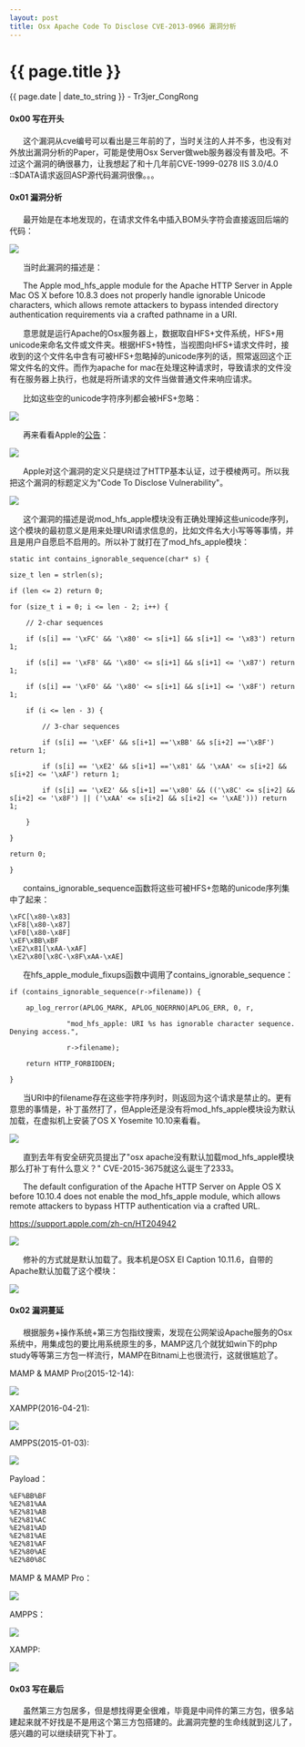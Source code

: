```yaml
---
layout: post
title: Osx Apache Code To Disclose CVE-2013-0966 漏洞分析
---
```


{{ page.title }}
================
<p class="date">{{ page.date | date_to_string }} - Tr3jer_CongRong</p>

#### 0x00 写在开头

&nbsp;&nbsp;&nbsp;&nbsp;&nbsp;&nbsp;这个漏洞从cve编号可以看出是三年前的了，当时关注的人并不多，也没有对外放出漏洞分析的Paper，可能是使用Osx Server做web服务器没有普及吧。不过这个漏洞的确很暴力，让我想起了和十几年前CVE-1999-0278 IIS 3.0/4.0 ::$DATA请求返回ASP源代码漏洞很像。。。

#### 0x01 漏洞分析

&nbsp;&nbsp;&nbsp;&nbsp;&nbsp;&nbsp;最开始是在本地发现的，在请求文件名中插入BOM头字符会直接返回后端的代码：

<img src="https://blog-1252048719.cos.ap-shanghai.myqcloud.com/03235511c2a5182171f420e55a9eef04fdd2ad02.png">

&nbsp;&nbsp;&nbsp;&nbsp;&nbsp;&nbsp;当时此漏洞的描述是：

&nbsp;&nbsp;&nbsp;&nbsp;&nbsp;&nbsp;The Apple mod_hfs_apple module for the Apache HTTP Server in Apple Mac OS X before 10.8.3 does not properly handle ignorable Unicode characters, which allows remote attackers to bypass intended directory authentication requirements via a crafted pathname in a URI.

&nbsp;&nbsp;&nbsp;&nbsp;&nbsp;&nbsp;意思就是运行Apache的Osx服务器上，数据取自HFS+文件系统，HFS+用unicode来命名文件或文件夹。根据HFS+特性，当视图向HFS+请求文件时，接收到的这个文件名中含有可被HFS+忽略掉的unicode序列的话，照常返回这个正常文件名的文件。而作为apache for mac在处理这种请求时，导致请求的文件没有在服务器上执行，也就是将所请求的文件当做普通文件来响应请求。

&nbsp;&nbsp;&nbsp;&nbsp;&nbsp;&nbsp;比如这些空的unicode字符序列都会被HFS+忽略：

<img src="https://blog-1252048719.cos.ap-shanghai.myqcloud.com/03235042f97be2f10da2075940c99257a272074d.png">

&nbsp;&nbsp;&nbsp;&nbsp;&nbsp;&nbsp;再来看看Apple的[公告](https://support.apple.com/zh-cn/HT202694)：

<img src="https://blog-1252048719.cos.ap-shanghai.myqcloud.com/4fe.png">

&nbsp;&nbsp;&nbsp;&nbsp;&nbsp;&nbsp;Apple对这个漏洞的定义只是绕过了HTTP基本认证，过于模棱两可。所以我把这个漏洞的标题定义为"Code To Disclose Vulnerability"。

<img src="https://blog-1252048719.cos.ap-shanghai.myqcloud.com/0421155498fc6f652b4f0e6d44d51a3dabfe40ad.png">

&nbsp;&nbsp;&nbsp;&nbsp;&nbsp;&nbsp;这个漏洞的描述是说mod_hfs_apple模块没有正确处理掉这些unicode序列，这个模块的最初意义是用来处理URI请求信息的，比如文件名大小写等等事情，并且是用户自愿启不启用的。所以补丁就打在了mod_hfs_apple模块：

	static int contains_ignorable_sequence(char* s) {

	size_t len = strlen(s);

	if (len <= 2) return 0;

	for (size_t i = 0; i <= len - 2; i++) {

		// 2-char sequences

		if (s[i] == '\xFC' && '\x80' <= s[i+1] && s[i+1] <= '\x83') return 1;

		if (s[i] == '\xF8' && '\x80' <= s[i+1] && s[i+1] <= '\x87') return 1;

		if (s[i] == '\xF0' && '\x80' <= s[i+1] && s[i+1] <= '\x8F') return 1;

		if (i <= len - 3) {

			// 3-char sequences

			if (s[i] == '\xEF' && s[i+1] =='\xBB' && s[i+2] =='\xBF') return 1;

			if (s[i] == '\xE2' && s[i+1] =='\x81' && '\xAA' <= s[i+2] && s[i+2] <= '\xAF') return 1;

			if (s[i] == '\xE2' && s[i+1] =='\x80' && (('\x8C' <= s[i+2] && s[i+2] <= '\x8F') || ('\xAA' <= s[i+2] && s[i+2] <= '\xAE'))) return 1;

		}

	}

	return 0;

	}

&nbsp;&nbsp;&nbsp;&nbsp;&nbsp;&nbsp;contains_ignorable_sequence函数将这些可被HFS+忽略的unicode序列集中了起来：

	\xFC[\x80-\x83]
	\xF8[\x80-\x87]
	\xF0[\x80-\x8F]
	\xEF\xBB\xBF
	\xE2\x81[\xAA-\xAF]
	\xE2\x80[\x8C-\x8F\xAA-\xAE]

&nbsp;&nbsp;&nbsp;&nbsp;&nbsp;&nbsp;在hfs_apple_module_fixups函数中调用了contains_ignorable_sequence：

	if (contains_ignorable_sequence(r->filename)) {

		ap_log_rerror(APLOG_MARK, APLOG_NOERRNO|APLOG_ERR, 0, r,

				  "mod_hfs_apple: URI %s has ignorable character sequence. Denying access.",

				  r->filename);

		return HTTP_FORBIDDEN;

	}

&nbsp;&nbsp;&nbsp;&nbsp;&nbsp;&nbsp;当URI中的filename存在这些字符序列时，则返回为这个请求是禁止的。更有意思的事情是，补丁虽然打了，但Apple还是没有将mod_hfs_apple模块设为默认加载，在虚拟机上安装了OS X Yosemite 10.10来看看。

<img src="https://blog-1252048719.cos.ap-shanghai.myqcloud.com/01151244817cb1ad2440184c83afe16bba26039f.jpg">

&nbsp;&nbsp;&nbsp;&nbsp;&nbsp;&nbsp;直到去年有安全研究员提出了"osx apache没有默认加载mod_hfs_apple模块那么打补丁有什么意义？" CVE-2015-3675就这么诞生了2333。

&nbsp;&nbsp;&nbsp;&nbsp;&nbsp;&nbsp;The default configuration of the Apache HTTP Server on Apple OS X before 10.10.4 does not enable the mod_hfs_apple module, which allows remote attackers to bypass HTTP authentication via a crafted URL.

https://support.apple.com/zh-cn/HT204942

<img src="https://blog-1252048719.cos.ap-shanghai.myqcloud.com/4444.png">

&nbsp;&nbsp;&nbsp;&nbsp;&nbsp;&nbsp;修补的方式就是默认加载了。我本机是OSX EI Caption 10.11.6，自带的Apache默认加载了这个模块：

<img src="https://blog-1252048719.cos.ap-shanghai.myqcloud.com/6tt.png">

#### 0x02 漏洞蔓延

&nbsp;&nbsp;&nbsp;&nbsp;&nbsp;&nbsp;根据服务+操作系统+第三方包指纹搜索，发现在公网架设Apache服务的Osx系统中，用集成包的要比用系统原生的多，MAMP这几个就犹如win下的php study等等第三方包一样流行，MAMP在Bitnami上也很流行，这就很尴尬了。

MAMP & MAMP Pro(2015-12-14):

<img src="https://blog-1252048719.cos.ap-shanghai.myqcloud.com/011519390827084e57aa7c78373b8faef228197b.png">

XAMPP(2016-04-21):

<img src="https://blog-1252048719.cos.ap-shanghai.myqcloud.com/011523524d67e25007dfc50ca6557b29820cfa3f.png">

AMPPS(2015-01-03):

<img src="https://blog-1252048719.cos.ap-shanghai.myqcloud.com/011541228e7c5de5424f3967e04b1dbe1554c098.png">

Payload：

	%EF%BB%BF
	%E2%81%AA
	%E2%81%AB
	%E2%81%AC
	%E2%81%AD
	%E2%81%AE
	%E2%81%AF
	%E2%80%AE
	%E2%80%8C

MAMP & MAMP Pro：

<img src="https://blog-1252048719.cos.ap-shanghai.myqcloud.com/1.png">

AMPPS：

<img src="https://blog-1252048719.cos.ap-shanghai.myqcloud.com/2.png">

XAMPP:

<img src="https://blog-1252048719.cos.ap-shanghai.myqcloud.com/3.png">

#### 0x03 写在最后

&nbsp;&nbsp;&nbsp;&nbsp;&nbsp;&nbsp;虽然第三方包居多，但是想找得更全很难，毕竟是中间件的第三方包，很多站建起来就不好找是不是用这个第三方包搭建的。此漏洞完整的生命线就到这儿了，感兴趣的可以继续研究下补丁。